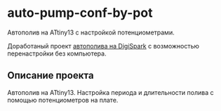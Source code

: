 # auto-pump-conf-by-pot
Автополив на ATtiny13 с настройкой потенциометрами.

Доработаный проект [автополива на DigiSpark](https://github.com/ppalex7/auto-pump-gyver) с возможностью перенастройки без компьютера.

## Описание проекта
Автополив на ATtiny13.
Настройка периода и длительности полива с помощью потенциометров на плате.
